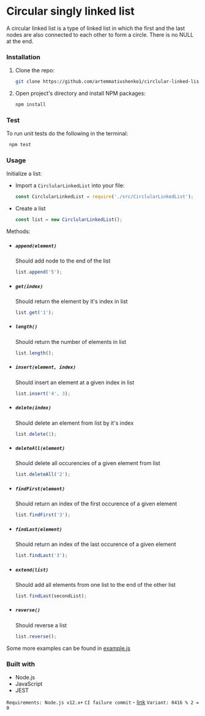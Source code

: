 # Circular singly linked list

A circular linked list is a type of linked list in which the first and the last nodes are also connected to each other to form a circle. There is no NULL at the end.

### Installation

1. Clone the repo:
   ```sh
   git clone https://github.com/artemmatiushenko1/circlular-linked-list.git
   ```
2. Open project's directory and install NPM packages:
   ```sh
   npm install
   ```

### Test

To run unit tests do the following in the terminal:

```sh
 npm test
```

### Usage

Initialize a list:

- Import a `CirclularLinkedList` into your file:

  ```js
  const CirclularLinkedList = require('./src/CirclularLinkedList');
  ```

- Create a list

  ```js
  const list = new CirclularLinkedList();
  ```

Methods:

- ##### `append(element)`

  Should add node to the end of the list

  ```js
  list.append('5');
  ```

- ##### `get(index)`

  Should return the element by it's index in list

  ```js
  list.get('1');
  ```

- ##### `length()`

  Should return the number of elements in list

  ```js
  list.length();
  ```

- ##### `insert(element, index)`

  Should insert an element at a given index in list

  ```js
  list.insert('4', 3);
  ```

- ##### `delete(index)`

  Should delete an element from list by it's index

  ```js
  list.delete(1);
  ```

- ##### `deleteAll(element)`

  Should delete all occurencies of a given element from list

  ```js
  list.deleteAll('2');
  ```

- ##### `findFirst(element)`

  Should return an index of the first occurence of a given element

  ```js
  list.findFirst('3');
  ```

- ##### `findLast(element)`

  Should return an index of the last occurence of a given element

  ```js
  list.findLast('3');
  ```

- ##### `extend(list)`

  Should add all elements from one list to the end of the other list

  ```js
  list.findLast(secondList);
  ```

- ##### `reverse()`

  Should reverse a list

  ```js
  list.reverse();
  ```

Some more examples can be found in [example.js](https://github.com/artemmatiushenko1/circlular-linked-list/blob/main/example.js)

### Built with

- Node.js
- JavaScript
- JEST

`Requirements: Node.js v12.x+`
`CI failure commit` - [link](https://github.com/artemmatiushenko1/circlular-linked-list/commit/ff09c3c81bb1f9a465d0813acf33146c8e8d702a)
`Variant: 0416 % 2 = 0`
